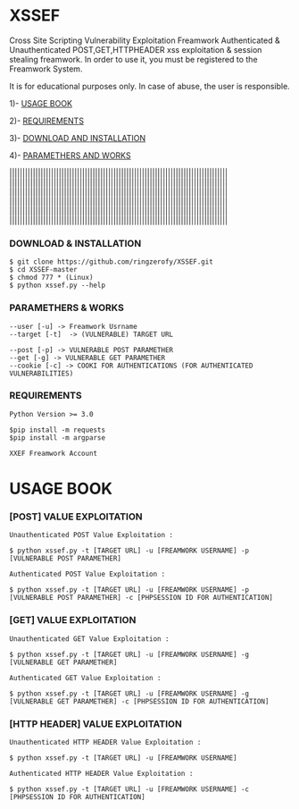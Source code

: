 # XSSEF
 Cross Site Scripting Vulnerability Exploitation Freamwork
 Authenticated & Unauthenticated POST,GET,HTTPHEADER xss exploitation & session stealing freamwork.
 In order to use it, you must be registered to the Freamwork System.
 
 It is for educational purposes only. In case of abuse, the user is responsible.
 
 
 1)- [USAGE BOOK](https://github.com/ringzerofy/XSSEF#usage-book)
 
 2)- [REQUIREMENTS](https://github.com/ringzerofy/XSSEF#requirements)
 
 3)- [DOWNLOAD AND INSTALLATION](https://github.com/ringzerofy/XSSEF#download--installation)
 
 4)- [PARAMETHERS AND WORKS](https://github.com/ringzerofy/XSSEF#paramethers--works)
 
 
 
||||||||||||||||||||||||||||||||||||||||||||||||||||||||||||||||||||||||||||||||||||
||||||||||||||||||||||||||||||||||||||||||||||||||||||||||||||||||||||||||||||||||||
||||||||||||||||||||||||||||||||||||||||||||||||||||||||||||||||||||||||||||||||||||
||||||||||||||||||||||||||||||||||||||||||||||||||||||||||||||||||||||||||||||||||||
||||||||||||||||||||||||||||||||||||||||||||||||||||||||||||||||||||||||||||||||||||
||||||||||||||||||||||||||||||||||||||||||||||||||||||||||||||||||||||||||||||||||||

 ### DOWNLOAD & INSTALLATION
 
  ```
  $ git clone https://github.com/ringzerofy/XSSEF.git
  $ cd XSSEF-master
  $ chmod 777 * (Linux)
  $ python xssef.py --help
  
  ```
 
 
### PARAMETHERS & WORKS
 
 ```
 --user [-u] -> Freamwork Usrname
 --target [-t]  -> (VULNERABLE) TARGET URL
 
 --post [-p] -> VULNERABLE POST PARAMETHER
 --get [-g] -> VULNERABLE GET PARAMETHER
 --cookie [-c] -> COOKI FOR AUTHENTICATIONS (FOR AUTHENTICATED VULNERABILITIES)
 
 ``` 
 
 
 
 ### REQUIREMENTS
 ```
 Python Version >= 3.0
 
 $pip install -m requests
 $pip install -m argparse
 
 XXEF Freamwork Account
 
 ```
 
 
 # USAGE BOOK 
 
 ### [POST] VALUE EXPLOITATION
   
  ``` 
  Unauthenticated POST Value Exploitation :
  
  $ python xssef.py -t [TARGET URL] -u [FREAMWORK USERNAME] -p [VULNERABLE POST PARAMETHER]
  
  Authenticated POST Value Exploitation :
  
  $ python xssef.py -t [TARGET URL] -u [FREAMWORK USERNAME] -p [VULNERABLE POST PARAMETHER] -c [PHPSESSION ID FOR AUTHENTICATION]
  
  ```
  
  
  ### [GET] VALUE EXPLOITATION
  
  ```
  Unauthenticated GET Value Exploitation :
  
  $ python xssef.py -t [TARGET URL] -u [FREAMWORK USERNAME] -g [VULNERABLE GET PARAMETHER]
  
  Authenticated GET Value Exploitation :
  
  $ python xssef.py -t [TARGET URL] -u [FREAMWORK USERNAME] -g [VULNERABLE GET PARAMETHER] -c [PHPSESSION ID FOR AUTHENTICATION]
  
  ```
  
  
  
  
  ### [HTTP HEADER] VALUE EXPLOITATION
  
  ```
  Unauthenticated HTTP HEADER Value Exploitation :
  
  $ python xssef.py -t [TARGET URL] -u [FREAMWORK USERNAME]
  
  Authenticated HTTP HEADER Value Exploitation :
 
  $ python xssef.py -t [TARGET URL] -u [FREAMWORK USERNAME] -c [PHPSESSION ID FOR AUTHENTICATION]
  
  ```
  

